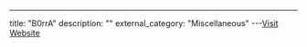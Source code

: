 ---
title: "B0rrA"
description: ""
external_category: "Miscellaneous"
---[Visit Website](https://github.com/B0rrA)

